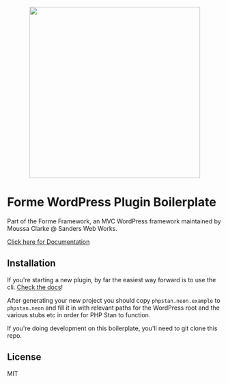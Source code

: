 <p align="center"><a href="https://formewp.github.io" target="_blank"><img src="https://formewp.github.io/logo.svg" width="400"></a></p>

# Forme WordPress Plugin Boilerplate

Part of the Forme Framework, an MVC WordPress framework maintained by Moussa Clarke @ Sanders Web Works.

[Click here for Documentation](https://formewp.github.io)

## Installation

If you're starting a new plugin, by far the easiest way forward is to use the cli. [Check the docs](https://formewp.github.io)!

After generating your new project you should copy `phpstan.neon.example` to `phpstan.neon` and fill it in with relevant paths for the WordPress root and the various stubs etc in order for PHP Stan to function.

If you're doing development on this boilerplate, you'll need to git clone this repo.

## License

MIT
